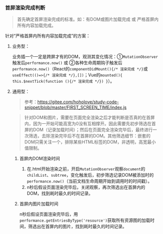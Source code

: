 ### 首屏渲染完成判断
>首先确定首屏渲染完成的标准。如：有DOM或图片加载完成 或 严格首屏内所有内容加载完成。

针对“严格首屏内所有内容加载完成”的方案：

1. 业务型：

    业务插一个一定是跨屏才有的DOM，观测其变化情况：①`MutationObserver`触发后`performance.now()` 或 ②各种生命周期钩子触发后`performance.now()`（React的`componentDidMount(){/* 渲染完成 */}`或`useEffect(()=>{/* 渲染完成 */},[])`；Vue的`mounted(){ this.$nextTick(function (){/* 渲染完成 */}) }`）。
2. 通用型：

    >参考：<https://gitee.com/hoholove/study-code-snippet/blob/master/FIRST_SCREEN_TIME/index.js>

    >针对DOM和图片，需要在页面完全渲染之后才能判断是否真的在首屏内，因为一开始可能高宽为0没有互相撑开。因此需要先初步筛选在首屏的DOM（记录加载时间）；然后在页面完全渲染完毕后，最终进行一次筛选，去除渲染完毕后不在首屏的DOM。其他筛选细节：嵌套的DOM只需关注一个，排除某些HTML标签的DOM，非透明，高宽最小值限制。

    1. 首屏内DOM渲染时间

        1. 在.html开始渲染之前，开启`MutationObserver`观察`document`的`childList`、`subtree`，变化触发后，初步筛选记录DOM被添加时的`performance.now()`（当前文档生命周期开始到调用时的时间戳）。
        2. n秒后假设页面渲染完毕后，关闭观察，再次筛选出在首屏内的DOM，找到耗时最久的时间记录。
    2. 首屏内图片加载时间

        n秒后假设页面渲染完毕后，用`performance.getEntriesByType('resource')`获取所有资源图的加载时间，筛选出在首屏内的图片，找到耗时最久的时间记录。
